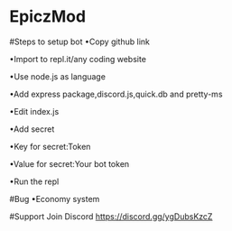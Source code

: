 # EpiczMod
#Steps to setup bot
•Copy github link

•Import to repl.it/any coding website

•Use node.js as language

•Add express package,discord.js,quick.db and pretty-ms

•Edit index.js

•Add secret

•Key for secret:Token

•Value for secret:Your bot token

•Run the repl

#Bug
•Economy system

#Support
Join Discord https://discord.gg/ygDubsKzcZ
